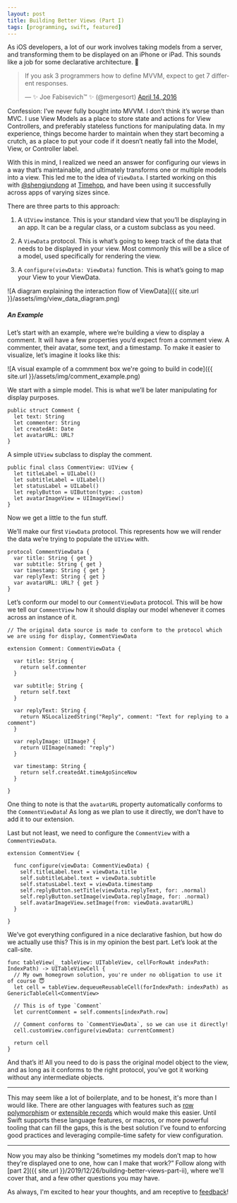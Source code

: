```yaml
---
layout: post
title: Building Better Views (Part I)
tags: [programming, swift, featured]
---
```


As iOS developers, a lot of our work involves taking models from a server, and transforming them to be displayed on an iPhone or iPad. This sounds like a job for some declarative architecture. 🤔

<blockquote class="twitter-tweet" data-theme="light"><p lang="en" dir="ltr">If you ask 3 programmers how to define MVVM, expect to get 7 different responses.</p>&mdash; ✨ Joe Fabisevich™ ✨ (@mergesort) <a href="https://twitter.com/mergesort/status/720706593982062592?ref_src=twsrc%5Etfw">April 14, 2016</a></blockquote> <script async src="https://platform.twitter.com/widgets.js" charset="utf-8"></script>

Confession: I’ve never fully bought into MVVM. I don’t think it’s worse than MVC. I use View Models as a place to store state and actions for View Controllers, and preferably stateless functions for manipulating data. In my experience, things become harder to maintain when they start becoming a crutch, as a place to put your code if it doesn’t neatly fall into the Model, View, or Controller label.

With this in mind, I realized we need an answer for configuring our views in a way that’s maintainable, and ultimately transforms one or multiple models into a view. This led me to the idea of `ViewData`. I started working on this with [@shengjundong](https://twitter.com/shengjundong) at [Timehop](https://www.timehop.com/), and have been using it successfully across apps of varying sizes since.

There are three parts to this approach:

1. A `UIView` instance. This is your standard view that you’ll be displaying in an app. It can be a regular class, or a custom subclass as you need.

2. A `ViewData` protocol. This is what’s going to keep track of the data that needs to be displayed in your view. Most commonly this will be a slice of a model, used specifically for rendering the view.

3. A `configure(viewData: ViewData)` function. This is what’s going to map your View to your ViewData.

![A diagram explaining the interaction flow of ViewData]({{ site.url }}/assets/img/view_data_diagram.png)

##### An Example

Let’s start with an example, where we’re building a view to display a comment. It will have a few properties you’d expect from a comment view. A commenter, their avatar, some text, and a timestamp. To make it easier to visualize, let’s imagine it looks like this:


![A visual example of a commment box we're going to build in code]({{ site.url }}/assets/img/comment_example.png)

We start with a simple model. This is what we’ll be later manipulating for display purposes.

    public struct Comment {
      let text: String
      let commenter: String
      let createdAt: Date
      let avatarURL: URL?
    }

A simple `UIView` subclass to display the comment.

    public final class CommentView: UIView {
      let titleLabel = UILabel()
      let subtitleLabel = UILabel()
      let statusLabel = UILabel()
      let replyButton = UIButton(type: .custom)
      let avatarImageView = UIImageView()
    } 

Now we get a little to the fun stuff.

We’ll make our first  `ViewData` protocol. This represents how we will render the data we’re trying to populate the `UIView` with.

    protocol CommentViewData {
      var title: String { get }
      var subtitle: String { get }
      var timestamp: String { get }
      var replyText: String { get }
      var avatarURL: URL? { get }
    }

Let’s conform our model to our `CommentViewData` protocol. This will be how we tell our `CommentView` how it should display our model whenever it comes across an instance of it.

    // The original data source is made to conform to the protocol which we are using for display, CommentViewData
    
    extension Comment: CommentViewData {
    
      var title: String {
        return self.commenter
      }
    
      var subtitle: String {
        return self.text
      }
        
      var replyText: String {
        return NSLocalizedString("Reply", comment: "Text for replying to a comment")
      }
    
      var replyImage: UIImage? {
        return UIImage(named: "reply")
      }
    
      var timestamp: String {
        return self.createdAt.timeAgoSinceNow
      }
    
    }

One thing to note is that the `avatarURL` property automatically conforms to the `CommentViewData`! As long as we plan to use it directly, we don’t have to add it to our extension.

Last but not least, we need to configure the `CommentView` with a `CommentViewData`.

    extension CommentView {
    
      func configure(viewData: CommentViewData) {
        self.titleLabel.text = viewData.title
        self.subtitleLabel.text = viewData.subtitle
        self.statusLabel.text = viewData.timestamp
        self.replyButton.setTitle(viewData.replyText, for: .normal)
        self.replyButton.setImage(viewData.replyImage, for: .normal)
        self.avatarImageView.setImage(from: viewData.avatarURL)
      }
    
    }

We’ve got everything configured in a nice declarative fashion, but how do we actually use this? This is in my opinion the best part. Let’s look at the call-site.

    func tableView(_ tableView: UITableView, cellForRowAt indexPath: IndexPath) -> UITableViewCell {
      // My own homegrown solution, you're under no obligation to use it of course 😇
      let cell = tableView.dequeueReusableCell(forIndexPath: indexPath) as GenericTableCell<CommentView>
        
      // This is of type `Comment`
      let currentComment = self.comments[indexPath.row]
    
      // Comment conforms to `CommentViewData`, so we can use it directly!
      cell.customView.configure(viewData: currentComment)
    
      return cell
    }

And that’s it! All you need to do is pass the original model object to the view, and as long as it conforms to the right protocol, you’ve got it working without any intermediate objects.


----------

This may seem like a lot of boilerplate, and to be honest, it's more than I would like. There are other languages with features such as [row polymorphism](https://github.com/purescript/documentation/blob/a15f4e6b40e0a8dc874285526afe13f3074b6d26/language/Types.md#row-polymorphism) or [extensible records](https://medium.com/@ckoster22/advanced-types-in-elm-extensible-records-67e9d804030d) which would make this easier. Until Swift supports these language features, or macros, or more powerful tooling that can fill the gaps, this is the best solution I’ve found to enforcing good practices and leveraging compile-time safety for view configuration.


----------

Now you may also be thinking “sometimes my models don’t map to how they’re displayed one to one, how can I make that work?” Follow along with [part 2]({{ site.url }}/2019/12/26/building-better-views-part-ii), where we'll cover that, and a few other questions you may have.

As always, I'm excited to hear your thoughts, and am receptive to [feedback](https://twitter.com/mergesort)!

